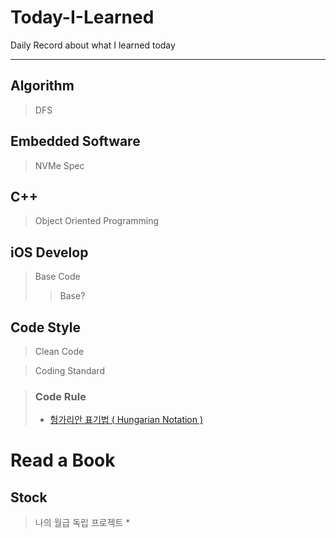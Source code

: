 # Today-I-Learned
Daily Record about what I learned today

-------------------

## Algorithm

> DFS

## Embedded Software

> NVMe Spec

## C++

> Object Oriented Programming



## iOS Develop
> Base Code 
>> Base?

## Code Style

> Clean Code

> Coding Standard

> ### Code Rule
  > * [헝가리안 표기법 ( Hungarian Notation )](Code_Rule/Hungarian_Notation.md)








# Read a Book

## Stock

> 나의 월급 독립 프로젝트
> * 








